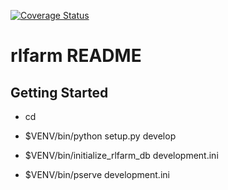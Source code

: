 [![Coverage Status](https://coveralls.io/repos/github/wwitzel3/rlfarm/badge.svg?branch=master)](https://coveralls.io/github/wwitzel3/rlfarm?branch=master)

rlfarm README
==================

Getting Started
---------------

- cd <directory containing this file>

- $VENV/bin/python setup.py develop

- $VENV/bin/initialize_rlfarm_db development.ini

- $VENV/bin/pserve development.ini

